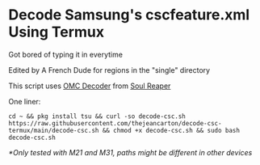 # Decode Samsung's cscfeature.xml Using Termux

Got bored of typing it in everytime

Edited by A French Dude for regions in the "single" directory

This script uses [OMC Decoder](https://github.com/soulr344/OMCDecoder) from [Soul Reaper](https://github.com/soulr344)

One liner:


```
cd ~ && pkg install tsu && curl -so decode-csc.sh https://raw.githubusercontent.com/thejeancarton/decode-csc-termux/main/decode-csc.sh && chmod +x decode-csc.sh && sudo bash decode-csc.sh
```

*\*Only tested with M21 and M31, paths might be different in other devices*

